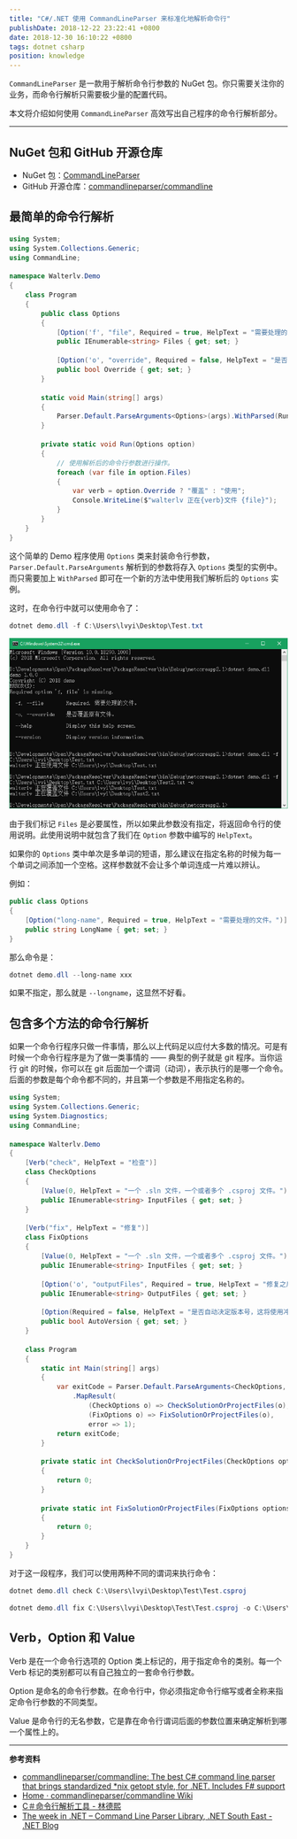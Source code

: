 ```yaml
---
title: "C#/.NET 使用 CommandLineParser 来标准化地解析命令行"
publishDate: 2018-12-22 23:22:41 +0800
date: 2018-12-30 16:10:22 +0800
tags: dotnet csharp
position: knowledge
---
```


`CommandLineParser` 是一款用于解析命令行参数的 NuGet 包。你只需要关注你的业务，而命令行解析只需要极少量的配置代码。

本文将介绍如何使用 `CommandLineParser` 高效写出自己程序的命令行解析部分。

---

<div id="toc"></div>

## NuGet 包和 GitHub 开源仓库

- NuGet 包：[CommandLineParser](https://www.nuget.org/packages/CommandLineParser/)
- GitHub 开源仓库：[commandlineparser/commandline](https://github.com/commandlineparser/commandline)

## 最简单的命令行解析

```csharp
using System;
using System.Collections.Generic;
using CommandLine;

namespace Walterlv.Demo
{
    class Program
    {
        public class Options
        {
            [Option('f', "file", Required = true, HelpText = "需要处理的文件。")]
            public IEnumerable<string> Files { get; set; }

            [Option('o', "override", Required = false, HelpText = "是否覆盖原有文件。")]
            public bool Override { get; set; }
        }

        static void Main(string[] args)
        {
            Parser.Default.ParseArguments<Options>(args).WithParsed(Run);
        }

        private static void Run(Options option)
        {
            // 使用解析后的命令行参数进行操作。
            foreach (var file in option.Files)
            {
                var verb = option.Override ? "覆盖" : "使用";
                Console.WriteLine($"walterlv 正在{verb}文件 {file}");
            }
        }
    }
}
```

这个简单的 Demo 程序使用 `Options` 类来封装命令行参数，`Parser.Default.ParseArguments` 解析到的参数将存入 `Options` 类型的实例中。而只需要加上 `WithParsed` 即可在一个新的方法中使用我们解析后的 `Options` 实例。

这时，在命令行中就可以使用命令了：

```powershell
dotnet demo.dll -f C:\Users\lvyi\Desktop\Test.txt
```

![在命令行中使用命令](/static/posts/2018-12-22-22-56-11.png)

由于我们标记 `Files` 是必要属性，所以如果此参数没有指定，将返回命令行的使用说明。此使用说明中就包含了我们在 `Option` 参数中编写的 `HelpText`。

如果你的 `Options` 类中单次是多单词的短语，那么建议在指定名称的时候为每一个单词之间添加一个空格。这样参数就不会让多个单词连成一片难以辨认。

例如：

```csharp
public class Options
{
    [Option("long-name", Required = true, HelpText = "需要处理的文件。")]
    public string LongName { get; set; }
}
```

那么命令是：

```powershell
dotnet demo.dll --long-name xxx
```

如果不指定，那么就是 `--longname`，这显然不好看。

## 包含多个方法的命令行解析

如果一个命令行程序只做一件事情，那么以上代码足以应付大多数的情况。可是有时候一个命令行程序是为了做一类事情的 —— 典型的例子就是 git 程序。当你运行 git 的时候，你可以在 git 后面加一个谓词（动词），表示执行的是哪一个命令。后面的参数是每个命令都不同的，并且第一个参数是不用指定名称的。

```csharp
using System;
using System.Collections.Generic;
using System.Diagnostics;
using CommandLine;

namespace Walterlv.Demo
{
    [Verb("check", HelpText = "检查")]
    class CheckOptions
    {
        [Value(0, HelpText = "一个 .sln 文件，一个或者多个 .csproj 文件。")]
        public IEnumerable<string> InputFiles { get; set; }
    }

    [Verb("fix", HelpText = "修复")]
    class FixOptions
    {
        [Value(0, HelpText = "一个 .sln 文件，一个或者多个 .csproj 文件。")]
        public IEnumerable<string> InputFiles { get; set; }

        [Option('o', "outputFiles", Required = true, HelpText = "修复之后的文件集合。")]
        public IEnumerable<string> OutputFiles { get; set; }

        [Option(Required = false, HelpText = "是否自动决定版本号，这将使用冲突版本号中的最新版本。")]
        public bool AutoVersion { get; set; }
    }

    class Program
    {
        static int Main(string[] args)
        {
            var exitCode = Parser.Default.ParseArguments<CheckOptions, FixOptions>(args)
                .MapResult(
                    (CheckOptions o) => CheckSolutionOrProjectFiles(o),
                    (FixOptions o) => FixSolutionOrProjectFiles(o),
                    error => 1);
            return exitCode;
        }

        private static int CheckSolutionOrProjectFiles(CheckOptions options)
        {
            return 0;
        }

        private static int FixSolutionOrProjectFiles(FixOptions options)
        {
            return 0;
        }
    }
}
```

对于这一段程序，我们可以使用两种不同的谓词来执行命令：

```powershell
dotnet demo.dll check C:\Users\lvyi\Desktop\Test\Test.csproj
```

```powershell
dotnet demo.dll fix C:\Users\lvyi\Desktop\Test\Test.csproj -o C:\Users\lvyi\Desktop\TestFix\Test.csproj
```

## Verb，Option 和 Value

Verb 是在一个命令行选项的 Option 类上标记的，用于指定命令的类别。每一个 Verb 标记的类别都可以有自己独立的一套命令行参数。

Option 是命名的命令行参数。在命令行中，你必须指定命令行缩写或者全称来指定命令行参数的不同类型。

Value 是命令行的无名参数，它是靠在命令行谓词后面的参数位置来确定解析到哪一个属性上的。

---

**参考资料**

- [commandlineparser/commandline: The best C# command line parser that brings standardized *nix getopt style, for .NET. Includes F# support](https://github.com/commandlineparser/commandline)
- [Home · commandlineparser/commandline Wiki](https://github.com/commandlineparser/commandline/wiki)
- [C＃命令行解析工具 - 林德熙](https://blog.lindexi.com/post/C-%E5%91%BD%E4%BB%A4%E8%A1%8C%E8%A7%A3%E6%9E%90%E5%B7%A5%E5%85%B7.html)
- [The week in .NET – Command Line Parser Library, .NET South East - .NET Blog](https://blogs.msdn.microsoft.com/dotnet/2017/07/18/the-week-in-net-command-line-parser-library-net-south-east/)
